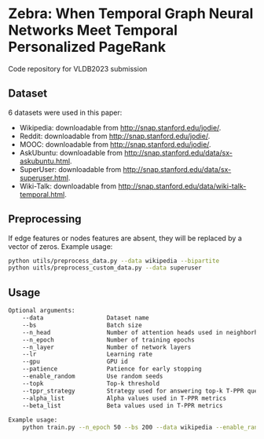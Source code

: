 Zebra: When Temporal Graph Neural Networks Meet Temporal Personalized PageRank
=============================================================================

Code repository for VLDB2023 submission

## Dataset
6 datasets were used in this paper:

- Wikipedia: downloadable from http://snap.stanford.edu/jodie/.
- Reddit: downloadable from http://snap.stanford.edu/jodie/.
- MOOC: downloadable from http://snap.stanford.edu/jodie/.
- AskUbuntu: downloadable from http://snap.stanford.edu/data/sx-askubuntu.html.
- SuperUser: downloadable from http://snap.stanford.edu/data/sx-superuser.html.
- Wiki-Talk: downloadable from http://snap.stanford.edu/data/wiki-talk-temporal.html.

## Preprocessing
If edge features or nodes features are absent, they will be replaced by a vector of zeros. Example usage:
```sh
python utils/preprocess_data.py --data wikipedia --bipartite
python uitls/preprocess_custom_data.py --data superuser
```


## Usage
```sh
Optional arguments:
    --data                  Dataset name
    --bs                    Batch size
    --n_head                Number of attention heads used in neighborhood aggregation
    --n_epoch               Number of training epochs
    --n_layer               Number of network layers
    --lr                    Learning rate
    --gpu                   GPU id
    --patience              Patience for early stopping
    --enable_random         Use random seeds
    --topk                  Top-k threshold
    --tppr_strategy         Strategy used for answering top-k T-PPR query [streaming|pruning]
    --alpha_list            Alpha values used in T-PPR metrics
    --beta_list             Beta values used in T-PPR metrics
    
Example usage:
    python train.py --n_epoch 50 --bs 200 --data wikipedia --enable_random  --tppr_strategy streaming  --topk 20 --alpha_list 0.1 0.1 --beta_list 0.5 0.95 --gpu 0
```
